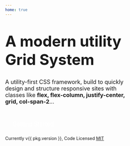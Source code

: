 ```yaml
---
home: true
---
```


<h1 class="title">
  A modern utility Grid System
</h1>

<p class="description">
  A utility-first CSS framework, build to quickly design and structure responsive sites with classes like <strong>flex, flex-column, justify-center, grid, col-span-2</strong>...
</p>

<a href="/guide/getting-started" class="btn">Getting Started</a>

Currently v{{ pkg.version }}, Code Licensed [MIT](https://github.com/valmisson/docs-theme/blob/main/LICENSE)

<script setup>
  import pkg from '../package.json'
</script>

<style>
  .title {
    font-size: 2.5rem;
    margin-top: 3rem;
  }

  .description {
    font-size: 1.125rem;
  }

  .btn {
    background-color: var(--c-brand);
    border-radius: 8px;
    color: white;
    display: inline-block;
    font-weight: 600;
    font-size: 1.125rem;
    margin-top: 1.125rem;
    min-width: 100%;
    padding: .875rem 1.5rem;
    text-align: center;
  }

  .btn.outiline {
    background-color: transparent;
    border: 1px solid var(--c-brand);
    color: var(--c-brand);
    font-size: 1rem
  }

  a.btn:hover {
    text-decoration: none;
  }

  @media (min-width: 576px) {
    .btn {
      min-width: auto;
    }
  }

  @media (min-width: 768px) {
    .title {
      font-size: 3rem;
      max-width: 80%;
    }

    .description {
      font-size: 1.125rem;
      max-width: 80%;
    }
  }

  @media (min-width: 992px) {
    .title {
      max-width: 60%;
    }

    .description {
      max-width: 60%;
    }

    .home-content [class^="language-"] {
      max-width: 70% !important;
    }
  }
</style>
